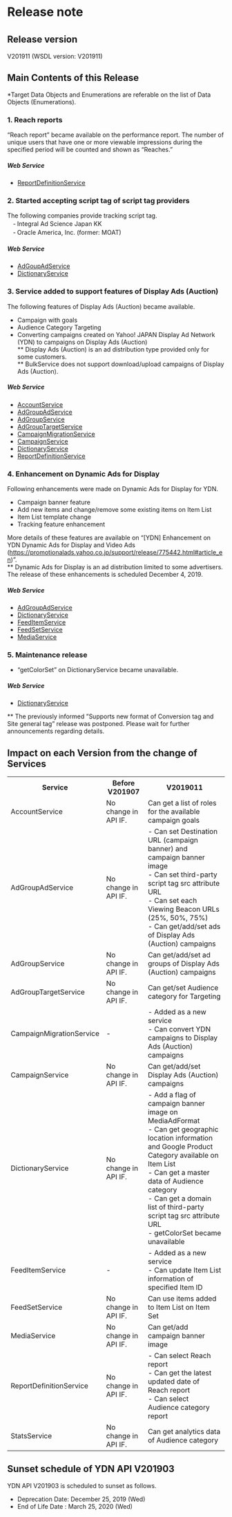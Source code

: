 # Release note
## Release version　　
V201911 (WSDL version: V201911)

## Main Contents of this Release
*Target Data Objects and Enumerations are referable on the list of Data Objects (Enumerations). 

### 1. Reach reports  
“Reach report” became available on the performance report. The number of unique users that have one or more viewable impressions during the specified period will be counted and shown as “Reaches.”

##### Web Service  
 * [ReportDefinitionService](./api_reference/services/ReportDefinitionService.md)

### 2. Started accepting script tag of script tag providers  
The following companies provide tracking script tag. <br>
　‐ Integral Ad Science Japan KK<br>
　‐ Oracle America, Inc. (former: MOAT)

##### Web Service  
 * [AdGoupAdService](./api_reference/services/AdGroupAdService.md)
 * [DictionaryService](./api_reference/services/DictionaryService.md)


### 3. Service added to support features of Display Ads (Auction) 
The following features of Display Ads (Auction) became available. <br>

 * Campaign with goals <br>
 * Audience Category Targeting <br> 
 * Converting campaigns created on Yahoo! JAPAN Display Ad Network (YDN) to campaigns on Display Ads (Auction) <br>
 ** Display Ads (Auction) is an ad distribution type provided only for some customers. <br>
 ** BulkService does not support download/upload campaigns of Display Ads (Auction). <br>

##### Web Service  
 * [AccountService](./api_reference/services/AccountService.md)
 * [AdGroupAdService](./api_reference/services/AdGroupAdService.md)
 * [AdGroupService](./api_reference/services/AdGroupService.md)
 * [AdGroupTargetService](./api_reference/services/AdGroupTargetService.md)
 * [CampaignMigrationService](./api_reference/services/CampaignMigrationService.md)
 * [CampaignService](./api_reference/services/CampaignService.md)
 * [DictionaryService](./api_reference/services/DictionaryService.md)
 * [ReportDefinitionService](./api_reference/services/ReportDefinitionService.md)

### 4. Enhancement on Dynamic Ads for Display
Following enhancements were made on Dynamic Ads for Display for YDN. <br>
 * Campaign banner feature
 * Add new items and change/remove some existing items on Item List
 * Item List template change
 * Tracking feature enhancement

More details of these features are available on  “[YDN] Enhancement on YDN Dynamic Ads for Display and Video Ads (https://promotionalads.yahoo.co.jp/support/release/775442.html#article_en)”. <br>
** Dynamic Ads for Display is an ad distribution limited to some advertisers. The release of these enhancements is scheduled December 4, 2019.   

##### Web Service  
 * [AdGroupAdService](./api_reference/services/AdGroupAdService.md)
 * [DictionaryService](./api_reference/services/DictionaryService.md)
 * [FeedItemService](./api_reference/services/FeedItemService.md)
 * [FeedSetService](./api_reference/services/FeedSetService.md)
 * [MediaService](./api_reference/services/MediaService.md)


### 5. Maintenance release
- “getColorSet” on DictionaryService became unavailable.

##### Web Service
 * [DictionaryService](./api_reference/services/DictionaryService.md)
 
** The previously informed ”Supports new format of Conversion tag and Site general tag” release was postponed.  Please wait for further announcements regarding details.   


## Impact on each Version from the change of Services
<table class="standard">
<tbody>
<tr>
<th>Service</th>
<th>Before V201907</th>
<th>V2019011</th>
</tr>
<tr>
<td>AccountService</td>
<td>No change in API IF.</td>
<td>
Can get a list of roles for the available campaign goals <br>
</td>
</tr>
<tr>
<td>AdGroupAdService</td>
<td>No change in API IF.</td>
<td>
- Can set Destination URL (campaign banner) and campaign banner image<br>
- Can set third-party script tag src attribute URL<br>
- Can set each Viewing Beacon URLs (25%, 50%, 75%) <br>
- Can get/add/set ads of Display Ads (Auction) campaigns <br>
</td>
</tr>
<tr>
<td>AdGroupService</td>
<td>No change in API IF.</td>
<td>
Can get/add/set ad groups of Display Ads (Auction) campaigns <br>
</td>
</tr>
<tr>
<td>AdGroupTargetService</td>
<td>No change in API IF.</td>
<td>
Can get/set Audience category for Targeting <br>
</td>
</tr>
<tr>
<td>CampaignMigrationService</td>
<td>-</td>
<td>
- Added as a new service <br>
- Can convert YDN campaigns to Display Ads (Auction) campaigns <br>
</td>
</tr>
<tr>
<td>CampaignService</td>
<td>No change in API IF.</td>
<td>
Can get/add/set Display Ads (Auction) campaigns <br>
</td>
</tr>
<tr>
<td>DictionaryService</td>
<td>No change in API IF.</td>
<td>
- Add a flag of campaign banner image on MediaAdFormat <br>
- Can get geographic location information and Google Product Category available on Item List <br>
- Can get a master data of Audience category <br>
- Can get a domain list of third-party script tag src attribute URL <br>
- getColorSet became unavailable <br>
</td>
</tr>
<tr>
<td>FeedItemService</td>
<td>-<br>
</td>
<td>
- Added as a new service <br>
- Can update Item List information of specified Item ID <br>
</td>
</tr>
<tr>
<td>FeedSetService</td>
<td>No change in API IF.<br>
</td>
<td>
Can use items added to Item List on Item Set <br>
</td>
</tr>
<tr>
<td>MediaService</td>
<td>No change in API IF.<br>
</td>
<td>
Can get/add campaign banner image <br>
</td>
</tr>
<tr>
<td>ReportDefinitionService</td>
<td>No change in API IF.<br>
</td>
<td>
- Can select Reach report <br>
- Can get the latest updated date of Reach report <br>
- Can select Audience category report <br>
</td>
</tr>
<tr>
<td>StatsService</td>
<td>No change in API IF.<br>
</td>
<td>
Can get analytics data of Audience category <br>
</td>
</tr>
</tbody>
</table>


## Sunset schedule of YDN API V201903
YDN API V201903 is scheduled to sunset as follows.
* Deprecation Date: December 25, 2019 (Wed) 
* End of Life Date : March 25, 2020 (Wed)
